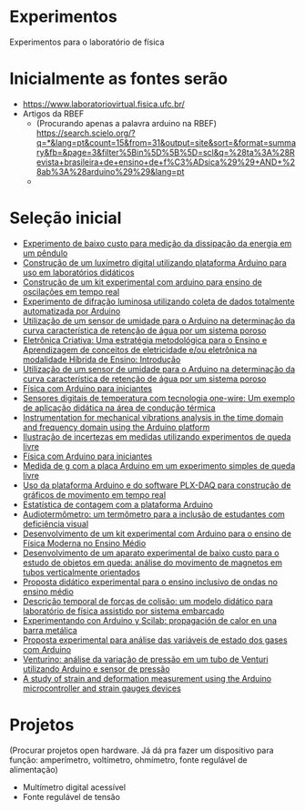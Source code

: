 # Experimentos
Experimentos para o laboratório de física

# Inicialmente as fontes serão
* https://www.laboratoriovirtual.fisica.ufc.br/
* Artigos da RBEF
  * (Procurando apenas a palavra arduino na RBEF)  https://search.scielo.org/?q=*&lang=pt&count=15&from=31&output=site&sort=&format=summary&fb=&page=3&filter%5Bin%5D%5B%5D=scl&q=%28ta%3A%28Revista+brasileira+de+ensino+de+f%C3%ADsica%29%29+AND+%28ab%3A%28arduino%29%29&lang=pt
  * 
  
# Seleção inicial
* [Experimento de baixo custo para medição da dissipação da energia em um pêndulo](https://www.scielo.br/j/rbef/a/V9xnWPmTSHxDRZhLSXZgYXc/?lang=pt#)
* [Construção de um luxímetro digital utilizando plataforma Arduino para uso em laboratórios didáticos](https://www.scielo.br/j/rbef/a/YbJ6d8WssYGknWMpSHhsXJM/?lang=pt#)
* [Construção de um kit experimental com arduino para ensino de oscilações em tempo real](https://www.scielo.br/j/rbef/a/yDycLpWkwRzgWDKk5djT3mB/?lang=pt)
* [Experimento de difração luminosa utilizando coleta de dados totalmente automatizada por Arduino](https://www.scielo.br/j/rbef/a/zfsgRGwFTXKPdR6CpzHYCQw/?lang=pt)
* [Utilização de um sensor de umidade para o Arduino na determinação da curva característica de retenção de água por um sistema poroso](https://www.scielo.br/j/rbef/a/FJXpBxtTVtqvNvCysSJvVyc/?lang=pt)
* [Eletrônica Criativa: Uma estratégia metodológica para o Ensino e Aprendizagem de conceitos de eletricidade e/ou eletrônica na modalidade Híbrida de Ensino: Introdução](https://www.scielo.br/j/rbef/a/FVCf6DYXRjV8X65Vf6MGYCN/?lang=pt)
* [Utilização de um sensor de umidade para o Arduino na determinação da curva característica de retenção de água por um sistema poroso](https://www.scielo.br/j/rbef/a/FJXpBxtTVtqvNvCysSJvVyc/?lang=pt)
* [Física com Arduino para iniciantes](https://www.scielo.br/j/rbef/a/rrPFbrjsDdtkKKRPDPTJXnn/?lang=pt)
* [Sensores digitais de temperatura com tecnologia one-wire: Um exemplo de aplicação didática na área de condução térmica](https://www.scielo.br/j/rbef/a/fgHS9qDYZ6jSGpWPbH8PwrM/?lang=pt)
* [Instrumentation for mechanical vibrations analysis in the time domain and frequency domain using the Arduino platform](https://www.scielo.br/j/rbef/a/rT6fVfTg3VPSGbCLSBqHVBj/?lang=en)
* [Ilustração de incertezas em medidas utilizando experimentos de queda livre](https://www.scielo.br/j/rbef/a/YK3TYhDh3hCYc3QJ8FHztvh/?lang=pt)
* [Física com Arduino para iniciantes](https://www.scielo.br/j/rbef/a/rrPFbrjsDdtkKKRPDPTJXnn/?lang=pt)
* [Medida de g com a placa Arduino em um experimento simples de queda livre](https://www.scielo.br/j/rbef/a/CCDM8Xwr8hhjVRDvTVk3hcQ/?lang=pt)
* [Uso da plataforma Arduino e do software PLX-DAQ para construção de gráficos de movimento em tempo real](https://www.scielo.br/j/rbef/a/FvVrSsG7nDpGWgTJNyzdsNq/?lang=pt)
* [Estatística de contagem com a plataforma Arduino](https://www.scielo.br/j/rbef/a/ddfkrPTWkFkRZ6Nwgc5ZzCw/?lang=pt)
* [Audiotermômetro: um termômetro para a inclusão de estudantes com deficiência visual](https://www.scielo.br/j/rbef/a/8HP6SmDzLqb4BTvJ3K8xb8G/?lang=pt)
* [Desenvolvimento de um kit experimental com Arduino para o ensino de Física Moderna no Ensino Médio](https://www.scielo.br/j/rbef/a/zXJL6qfgvvc9dbJTQhb3kNn/?lang=pt)
* [Desenvolvimento de um aparato experimental de baixo custo para o estudo de objetos em queda: análise do movimento de magnetos em tubos verticalmente orientados](https://www.scielo.br/j/rbef/a/FGkPsHjMmCx8HTTjSXppbPq/?lang=pt)
* [Proposta didático experimental para o ensino inclusivo de ondas no ensino médio](https://www.scielo.br/j/rbef/a/yhrjLSmgwbFjrLgcP6kSb5r/?lang=pt)
* [Descrição temporal de forças de colisão: um modelo didático para laboratório de física assistido por sistema embarcado](https://www.scielo.br/j/rbef/a/rBZCBT6jtWhBQpCh4YSV54s/?lang=pt)
* [Experimentando con Arduino y Scilab: propagación de calor en una barra metálica](https://www.scielo.br/j/rbef/a/kcZCMQfCkFTJTsDRJmNzC4d/?lang=es)
* [Proposta experimental para análise das variáveis de estado dos gases com Arduino](https://www.scielo.br/j/rbef/a/qVfLtSY4TNQRfyWBFWTvgSm/?lang=pt)
* [Venturino: análise da variação de pressão em um tubo de Venturi utilizando Arduino e sensor de pressão](https://www.scielo.br/j/rbef/a/ZsbyCkCxLnNNs3FhcSSLHLF/?lang=pt)
* [A study of strain and deformation measurement using the Arduino microcontroller and strain gauges devices](https://www.scielo.br/j/rbef/a/NVcLkJ4zwNZDCr64zNXPLHS/?lang=en)


# Projetos 
(Procurar projetos open hardware. Já dá pra fazer um dispositivo para função: amperímetro, voltímetro, ohmímetro, fonte regulável de alimentação)

* Multímetro digital acessível
* Fonte regulável de tensão



